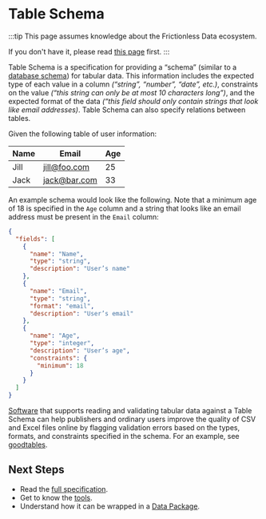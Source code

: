 # Table Schema

:::tip
This page assumes knowledge about the Frictionless Data ecosystem.

If you don't have it, please read [this page](/guide) first.
:::

Table Schema is a specification for providing a “schema” (similar to a [database schema](https://en.wikipedia.org/wiki/Database_schema)) for tabular data. This information includes the expected type of each value in a column *(“string”, “number”, “date”, etc.)*, constraints on the value *(“this string can only be at most 10 characters long”)*, and the expected format of the data *(“this field should only contain strings that look like email addresses)*. Table Schema can also specify relations between tables.

Given the following table of user information:

| Name | Email        | Age |
|------|--------------|-----|
| Jill | jill@foo.com |  25 |
| Jack | jack@bar.com |  33 |

An example schema would look like the following.  Note that a minimum age of 18 is specified in the `Age` column and a string that looks like an email address must be present in the `Email` column:


```json
{
  "fields": [
    {
      "name": "Name",
      "type": "string",
      "description": "User’s name"
    },
    {
      "name": "Email",
      "type": "string",
      "format": "email",
      "description": "User’s email"
    },
    {
      "name": "Age",
      "type": "integer",
      "description": "User’s age",
      "constraints": {
        "minimum": 18
      }
    }
  ]
}
```

[Software](/products/tabulator) that supports reading and validating tabular data against a Table Schema can help publishers and ordinary users improve the quality of CSV and Excel files online by flagging validation errors based on the types, formats, and constraints specified in the schema.  For an example, see [goodtables](/blog/2016/06/24/validating-data/).

## Next Steps

* Read the [full specification](https://specs.frictionlessdata.io/table-schema/).
* Get to know the [tools](/products/table-schema-tools).
* Understand how it can be wrapped in a [Data Package](/data-package).

[dp]: /data-package
[dp-main]: /data-package
[tdp]: /data-package/#tabular-data-package
[ts]: /table-schema/
[ts-types]: https://specs.frictionlessdata.io/table-schema/#field-descriptors
[csv]: /blog/2018/07/09/csv/
[json]: http://en.wikipedia.org/wiki/JSON

[spec-dp]: https://specs.frictionlessdata.io/data-package/
[spec-tdp]: https://specs.frictionlessdata.io/tabular-data-package/
[spec-ts]: https://specs.frictionlessdata.io/table-schema/
[spec-csvddf]: https://specs.frictionlessdata.io/csv-dialect/

[publish]: /docs/publish/
[pub-tabular]: /blog/2016/07/21/publish-tabular/
[pub-online]: /blog/2016/08/29/publish-online/
[pub-any]: /blog/2016/07/21/publish-any/
[pub-geo]: /blog/2016/04/30/publish-geo/
[pub-faq]: /blog/2016/04/20/publish-faq/

[dp-creator]: http://create.frictionlessdata.io
[dp-viewer]: http://create.frictionlessdata.io


